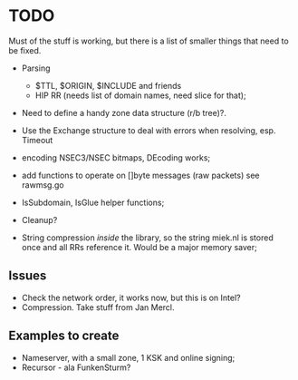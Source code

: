 # TODO

Must of the stuff is working, but there is a list of smaller
things that need to be fixed.

* Parsing
    * $TTL, $ORIGIN, $INCLUDE and friends
    * HIP RR (needs list of domain names, need slice for that);
* Need to define a handy zone data structure (r/b tree)?.

* Use the Exchange structure to deal with errors when resolving, esp. Timeout
* encoding NSEC3/NSEC bitmaps, DEcoding works;
* add functions to operate on []byte messages (raw packets) see rawmsg.go
* IsSubdomain, IsGlue helper functions;
* Cleanup?
* String compression *inside* the library, so the string
  miek.nl is stored once and all RRs reference it. Would be
  a major memory saver;

## Issues

* Check the network order, it works now, but this is on Intel?
* Compression. Take stuff from Jan Mercl.

## Examples to create

* Nameserver, with a small zone, 1 KSK and online signing;
* Recursor - ala FunkenSturm?
